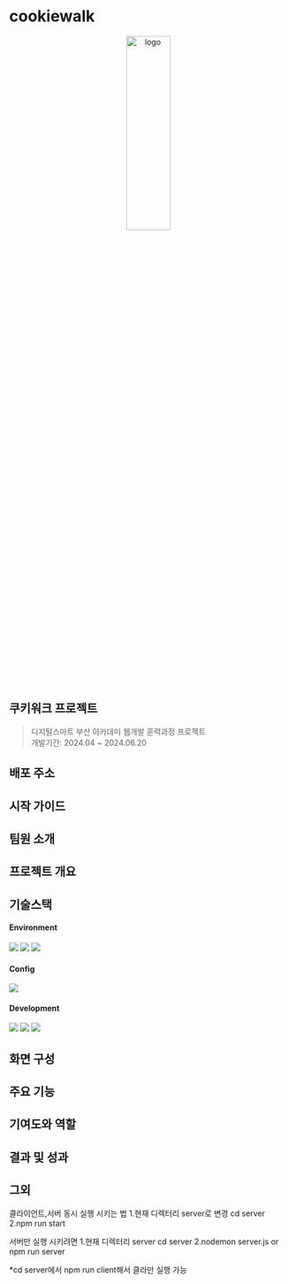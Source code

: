 # cookiewalk
<p align="center">
  <img src="/cookiewalk/public/logo/logo.jpg" width="40%" height="30%" title="px(픽셀) 크기 설정"     alt="logo"></img>
</p>

## 쿠키워크 프로젝트 ##
> 디지털스마트 부산 아카데미 웹개발 훈력과정 프로젝트<br>
> 개발기간: 2024.04 ~ 2024.06.20

## 배포 주소 ##

## 시작 가이드 ## 


## 팀원 소개 ##

## 프로젝트 개요 ##


## 기술스택 ##
#### Environment ####
<div>
  <img src="https://img.shields.io/badge/visualstudiocode-007ACC?style=for-the-badge&logo=visualstudiocode&logoColor=white">
  <img src="https://img.shields.io/badge/git-F05032?style=for-the-badge&logo=git&logoColor=white">
  <img src="https://img.shields.io/badge/github-181717?style=for-the-badge&logo=github&logoColor=white">
</div>

#### Config ####
<div>
  <img src="https://img.shields.io/badge/npm-CB3837?style=for-the-badge&logo=npm&logoColor=white">
</div>

#### Development ####
<div>
  <img src="https://img.shields.io/badge/react-61DAFB?style=for-the-badge&logo=react&logoColor=white">
  <img src="https://img.shields.io/badge/javascript-F7DF1E?style=for-the-badge&logo=javascript&logoColor=white">
  <img src="https://img.shields.io/badge/node.js-5FA04E?style=for-the-badge&logo=node.js&logoColor=white">
</div>

## 화면 구성 ##


## 주요 기능 ##

## 기여도와 역할 ##

## 결과 및 성과 ## 

## 그외 ##






클라이언트,서버 동시 실행 시키는 법
1.현재 디렉터리 server로 변경 cd server
2.npm run start 

서버만 실행 시키려면
1.현재 디렉터리 server  cd server
2.nodemon server.js    or   npm run server

*cd server에서 npm run client해서 클라만 실행 가능

